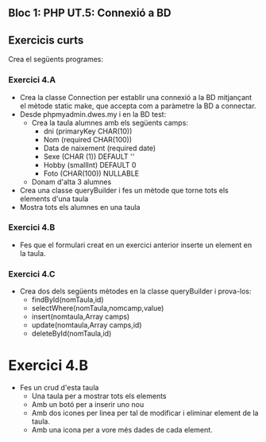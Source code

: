 ## Bloc 1: PHP UT.5: Connexió a BD

## Exercicis curts

Crea el següents programes:

### Exercici 4.A 

* Crea la classe Connection per establir una connexió a la BD mitjançant el mètode static make, que accepta com a paràmetre la BD a connectar.
* Desde phpmyadmin.dwes.my i en la BD test:
    * Crea la taula alumnes amb els següents camps:
        * dni (primaryKey CHAR(10))
        * Nom (required CHAR(100))
        * Data de naixement (required date)
        * Sexe (CHAR (1)) DEFAULT ''
        * Hobby (smallInt) DEFAULT 0
        * Foto (CHAR(100)) NULLABLE
    *  Donam d'alta 3 alumnes       
* Crea una classe queryBuilder i fes un mètode que torne tots els elements d'una taula
* Mostra tots els alumnes en una taula

### Exercici 4.B    

* Fes que el formulari creat en un exercici anterior inserte un element en la taula.

### Exercici 4.C

* Crea dos dels següents mètodes en la classe queryBuilder i prova-los:
    * findById(nomTaula,id)
    * selectWhere(nomTaula,nomcamp,value)
    * insert(nomtaula,Array camps)
    * update(nomtaula,Array camps,id)
    * deleteById(nomTaula,id)

# Exercici 4.B

* Fes un crud d'esta taula
    * Una taula per a mostrar tots els elements
    * Amb un botó per a inserir uno nou
    * Amb dos icones per linea per tal de modificar i eliminar element de la taula.
    * Amb una icona per a vore més dades de cada element.
		
